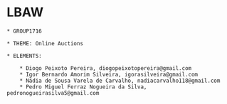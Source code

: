 # LBAW

    * GROUP1716

    * THEME: Online Auctions

    * ELEMENTS:
	
		* Diogo Peixoto Pereira, diogopeixotopereira@gmail.com
    	* Igor Bernardo Amorim Silveira, igorasilveira@gmail.com
    	* Nádia de Sousa Varela de Carvalho, nadiacarvalho118@gmail.com
    	* Pedro Miguel Ferraz Nogueira da Silva, pedronogueirasilva5@gmail.com


